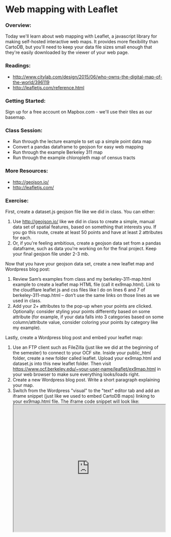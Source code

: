 # Web mapping with Leaflet

### Overview:

Today we'll learn about web mapping with Leaflet, a javascript library for making self-hosted interactive
web maps. It provides more flexibility than CartoDB, but you'll need to keep your data file sizes small enough
that they're easily downloaded by the viewer of your web page.

### Readings:

- http://www.citylab.com/design/2015/06/who-owns-the-digital-map-of-the-world/396119
- http://leafletjs.com/reference.html

### Getting Started:

Sign up for a free account on Mapbox.com - we'll use their tiles as our basemap.

### Class Session:

- Run through the lecture example to set up a simple point data map
- Convert a pandas dataframe to geojson for easy web mapping
- Run through the example Berkeley 311 map
- Run through the example chloropleth map of census tracts

### More Resources:

- http://geojson.io/
- http://leafletjs.com/

### Exercise:

First, create a dataset.js geojson file like we did in class. You can either:

1. Use http://geojson.io/ like we did in class to create a simple, manual data set of spatial features, based on something that interests you. If you go this route, create at least 50 points and have at least 2 attributes for each.
2. Or, if you're feeling ambitious, create a geojson data set from a pandas dataframe, such as data you're working on for the final project. Keep your final geojson file under 2-3 mb.

Now that you have your geojson data set, create a new leaflet map and Wordpress blog post:

1. Review Sam’s examples from class and my berkeley-311-map.html example to create a leaflet map HTML file (call it ex9map.html). Link to the cloudflare leaflet js and css files like I do on lines 6 and 7 of berkeley-311-map.html – don’t use the same links on those lines as we used in class.
2. Add your 2+ attributes to the pop-up when your points are clicked. Optionally: consider styling your points differently based on some attribute (for example, if your data falls into 3 categories based on some column/attribute value, consider coloring your points by category like my example).

Lastly, create a Wordpress blog post and embed your leaflet map:

1. Use an FTP client such as FileZilla (just like we did at the beginning of the semester) to connect to your OCF site. Inside your public_html folder, create a new folder called leaflet. Upload your ex9map.html and dataset.js into this new leaflet folder. Then visit https://www.ocf.berkeley.edu/~your-user-name/leaflet/ex9map.html in your web browser to make sure everything looks/loads right.
2. Create a new Wordpress blog post. Write a short paragraph explaining your map.
3. Switch from the Wordpress "visual" to the "text" editor tab and add an iframe snippet (just like we used to embed CartoDB maps) linking to your ex9map.html file. The iframe code snippet will look like: <iframe src='https://www.ocf.berkeley.edu/~your-user-name/leaflet/ex9map.html' width='100%' height='400' scrolling='no'></iframe>
